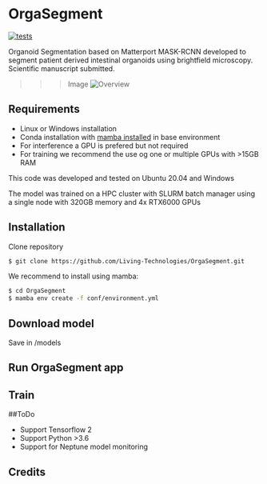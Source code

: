 # OrgaSegment
[![tests](https://github.com/Living-Technologies/OrgaSegment/workflows/tests/badge.svg?branch=master)](https://github.com/Living-Technologies/OrgaSegment/actions)

Organoid Segmentation based on Matterport MASK-RCNN developed to segment patient derived intestinal organoids using brightfield microscopy.
Scientific manuscript submitted.  


>>> Image ![Overview](images/plot.png)
## Requirements

* Linux or Windows installation
* Conda installation with [mamba installed](https://mamba.readthedocs.io/en/latest/installation.html) in base environment
* For interference a GPU is prefered but not required
* For training we recommend the use og one or multiple GPUs with >15GB RAM

This code was developed and tested on Ubuntu 20.04 and Windows

The model was trained on a HPC cluster with SLURM batch manager using a single node with 320GB memory and 4x RTX6000 GPUs

## Installation

Clone repository
```sh
$ git clone https://github.com/Living-Technologies/OrgaSegment.git
```

We recommend to install using mamba:
```sh
$ cd OrgaSegment
$ mamba env create -f conf/environment.yml
```

## Download model

Save in /models

## Run OrgaSegment app


## Train


##ToDo
* Support Tensorflow 2
* Support Python >3.6
* Support for Neptune model monitoring

## Credits
